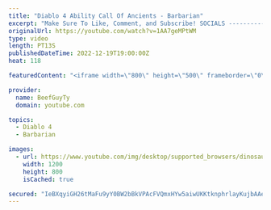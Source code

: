 ```yaml
---
title: "Diablo 4 Ability Call Of Ancients - Barbarian"
excerpt: "Make Sure To Like, Comment, and Subscribe! SOCIALS ---------------------------------------------- Join Our ..."
originalUrl: https://youtube.com/watch?v=1AA7geMPtWM
type: video
length: PT13S
publishedDateTime: 2022-12-19T19:00:00Z
heat: 118

featuredContent: "<iframe width=\"800\" height=\"500\" frameborder=\"0\" src=\"https://www.youtube.com/embed/1AA7geMPtWM\" allow=\"accelerometer; autoplay; encrypted-media; gyroscope; picture-in-picture\" allowfullscreen></iframe>"

provider:
  name: BeefGuyTy
  domain: youtube.com

topics:
  - Diablo 4
  - Barbarian

images:
  - url: https://www.youtube.com/img/desktop/supported_browsers/dinosaur.png
    width: 1200
    height: 800
    isCached: true

secured: "IeBXqyiGH26tMaFu9yY0BW2bBkVPAcFVQmxHYw5aiwUKKtknphrlayKujbAAeDY0H32/ym0DWyck2rTCreeDtUr+mkYmMH6Vsb19GmvuzHHp8zQay96t2/rWB5rvE7gzEqwCKopY8r3x7F4bvOazdY+12ZuTQE6zGDiYCam9wve8YVk/79kL9Y4eG9yvTC86AEj6pcy8dPUOgFpXuzCiJvk87vyQAHbJZkIENa47u2X1PpBzvP3E76x1c2GuS0LDrA4ZZKeVAGW3bd/LXZC0MPKFp6uZzXF7QdrZzGDcRrTR1HGdgiey91Y5oGB7U6BC9ariHgSQcWiU3afOCecJOA4np7s9wzSGaGT5wgukEl6flQQoM6tvveSUqrMH7Vr2mZucffqCPA7IQdwJq+wQWbilfCZw8GkjUFuNqHvCYnU=;V7QUGMQew4AZvlOxwc8hQQ=="
---
```


